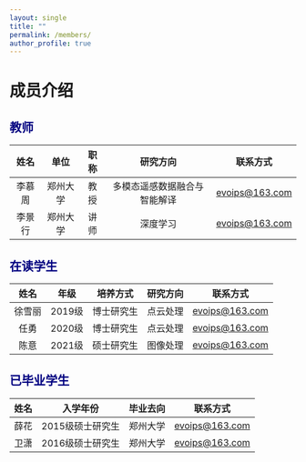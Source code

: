 ```yaml
---
layout: single
title: ""
permalink: /members/
author_profile: true
---
```

成员介绍
===

<span style="color: navy">教师</span>
---

| 姓名 | 单位 | 职称 | 研究方向 | 联系方式 |
| :----: | :----: | :----: | :----: | :----: |
| 李慕周 | 郑州大学 | 教授 | 多模态遥感数据融合与智能解译 | evoips@163.com |
| 李景行 | 郑州大学 | 讲师 | 深度学习 | evoips@163.com |

<span style="color: navy">在读学生</span>
---

| 姓名 | 年级 | 培养方式 | 研究方向 | 联系方式 |
| :----: | :----: | :----: | :----: | :----: |
| 徐雪丽 | 2019级 | 博士研究生 | 点云处理 | evoips@163.com |
| 任勇 | 2020级 | 博士研究生 | 点云处理 | evoips@163.com |
| 陈意 | 2021级 | 硕士研究生 | 图像处理 | evoips@163.com |

<span style="color: navy">已毕业学生</span>
---

| 姓名 | 入学年份 |毕业去向 | 联系方式 |
| :----: | :----: |:----: | :----: |
| 薛花 | 2015级硕士研究生 |郑州大学 | evoips@163.com |
| 卫潇 | 2016级硕士研究生 |郑州大学 | evoips@163.com |
